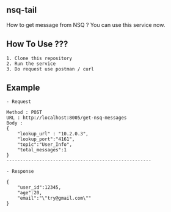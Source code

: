 
## nsq-tail
How to get message from NSQ ? 
You can use this service now.

## How To Use ???
```
1. Clone this repository
2. Run the service 
3. Do request use postman / curl
```

## Example 
```
- Request

Method : POST
URL : http://localhost:8005/get-nsq-messages
Body : 
{
	"lookup_url" : "10.2.0.3",
	"lookup_port":"4161",
	"topic":"User_Info",
	"total_messages":1
}
-----------------------------------------------------

- Response

{
	"user_id":12345,
	"age":20,
	"email":"\"try@gmail.com\""
}

```
